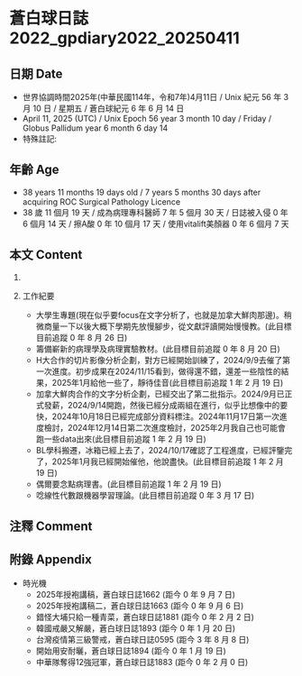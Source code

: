[_metadata_:encoding]: - "utf-8"
[_metadata_:language]: - "zh-Hant-TW"
[_metadata_:fileformat]: - "markdown"
[_metadata_:MIME_type]: - "text/plain"
[_metadata_:markdown_version]: - "commonmark version 0.30"
[_metadata_:markdown_spec]: - "https://spec.commonmark.org/0.30/"

# 蒼白球日誌2022_gpdiary2022_20250411 #

## 日期 Date ##

* 世界協調時間2025年(中華民國114年，令和7年)4月11日 / Unix 紀元 56 年 3 月 10 日 / 星期五 / 蒼白球紀元 6 年 6 月 14 日
* April 11, 2025 (UTC) / Unix Epoch 56 year 3 month 10 day / Friday / Globus Pallidum year 6 month 6 day 14
* 特殊註記:

## 年齡 Age ##

* 38 years 11 months 19 days old / 7 years 5 months 30 days after acquiring ROC Surgical Pathology Licence
* 38 歲 11 個月 19 天 / 成為病理專科醫師 7 年 5 個月 30 天 / 日誌被入侵 0 年 6 個月 14 天 / 擦A酸 0 年 10 個月 17 天 / 使用vitalift美顏器 0 年 6 個月 7 天

## 本文 Content ##

1. 

2. 工作紀要

    - 大學生專題(現在似乎要focus在文字分析了，也就是加拿大鮮肉那邊)。稍微商量一下以後大概下學期先放慢腳步，從文獻評讀開始慢慢教。(此目標目前追蹤 0 年 8 月 26 日)
    - 籌備嶄新的病理學及病理實驗教材。(此目標目前追蹤 0 年 8 月 20 日)
    - H大合作的切片影像分析企劃，對方已經開始訓練了，2024/9/9去催了第一次進度。初步成果在2024/11/15看到，做得還不錯，還差一些陰性的結果，2025年1月給他一些了，靜待佳音(此目標目前追蹤 1 年 2 月 19 日)
    - 加拿大鮮肉合作的文字分析企劃，已經交出了第二批指示。2024/9月已正式發薪，2024/9/14開跑，然後已經分成兩組在進行，似乎比想像中的要快，2024年10月18日已經完成部分資料標注。2024年11月17日第一次進度檢討，2024年12月14日第二次進度檢討，2025年2月我自己也可能會跑一些data出來(此目標目前追蹤 1 年 2 月 19 日)
    - BL學科搬遷，冰箱已經上去了，2024/10/17確認了工程進度，已經評鑒完了，2025年1月我已經開始催他，他說盡快。(此目標目前追蹤 1 年 2 月 19 日)
    - 偶爾要念點病理書。(此目標目前追蹤 1 年 2 月 19 日)
    - 唸線性代數跟機器學習理論。(此目標目前追蹤 0 年 3 月 17 日)

## 注釋 Comment ##


## 附錄 Appendix ##

* 時光機
    - 2025年授袍講稿，蒼白球日誌1662 (距今 0 年 9 月 7 日)
    - 2025年授袍講稿二，蒼白球日誌1663 (距今 0 年 9 月 6 日)
    - 錯怪大埔只給一種青菜，蒼白球日誌1881 (距今 0 年 2 月 2 日)
    - 韓國戒嚴又解嚴，蒼白球日誌1893 (距今 0 年 1 月 20 日)
    - 台灣疫情第三級警戒，蒼白球日誌0595 (距今 3 年 8 月 8 日)
    - 開始用安耐曬，蒼白球日誌1894 (距今 0 年 1 月 19 日)
    - 中華隊奪得12強冠軍，蒼白球日誌1883 (距今 0 年 2 月 0 日)

